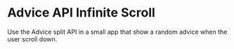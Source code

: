 # Advice API Infinite Scroll

Use the Advice split API in a small app that show a random advice when the user scroll down.

